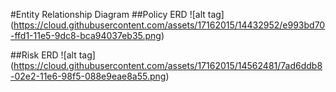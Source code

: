 #Entity Relationship Diagram
##Policy ERD
![alt tag] (https://cloud.githubusercontent.com/assets/17162015/14432952/e993bd70-ffd1-11e5-9dc8-bca94037eb35.png)

##Risk ERD
![alt tag] (https://cloud.githubusercontent.com/assets/17162015/14562481/7ad6ddb8-02e2-11e6-98f5-088e9eae8a55.png)
